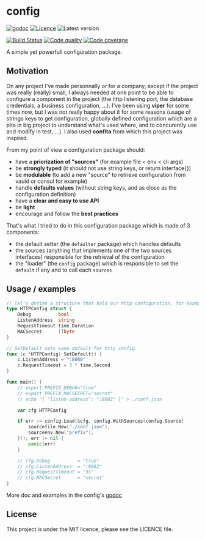 # config

[![godoc](https://img.shields.io/badge/godoc-reference-blue.svg?style=for-the-badge)](https://godoc.org/github.com/krostar/config)
[![Licence](https://img.shields.io/github/license/krostar/config.svg?style=for-the-badge)](https://tldrlegal.com/license/mit-license)
![Latest version](https://img.shields.io/github/tag/krostar/config.svg?style=for-the-badge)

[![Build Status](https://img.shields.io/travis/krostar/config/master.svg?style=for-the-badge)](https://travis-ci.org/krostar/config)
[![Code quality](https://img.shields.io/codacy/grade/4369c8e78a3e4fd995bac6b963c500b3/master.svg?style=for-the-badge)](https://app.codacy.com/project/krostar/config/dashboard)
[![Code coverage](https://img.shields.io/codacy/coverage/4369c8e78a3e4fd995bac6b963c500b3.svg?style=for-the-badge)](https://app.codacy.com/project/krostar/config/dashboard)

A simple yet powerfull configuration package.

## Motivation

On any project I've made personnally or for a company, except if the project was really
(really) small, I always needed at one point to be able to configure a component in the
project (the http listening port, the database credentials, a business configuration, ...).
I've been using **viper** for some times now, but I was not really happy about it for some
reasons (usage of strings keys to get configuration, globally defined configuration which are
a pita in big project to understand what's used where, and to concurently use and modify in test, ...). I also used **confita** from which this project was inspired.

From my point of view a configuration package should:

-   have a **priorization of "sources"** (for example file &lt; env &lt; cli args)
-   be **strongly typed** (it should not use string keys, or return interface{})
-   be **modulable** (to add a new "source" to retrieve
        configuration from vauld or consul for example)
-   handle **defaults values** (without string keys, and as close as the configuration definition)
-   have a **clear and easy to use API**
-   be **light**
-   encourage and follow the **best practices**

That's what I tried to do in this configuration package which is made of 3 components:

-   the default setter (the `defaulter` package) which handles defaults
-   the sources (anything that implements one of the two sources interfaces) responsible for
        the retrieval of the configuration
-   the "loader" (the `config` package) which is responsible to set the `default` if any
        and to call each `sources`

## Usage / examples

```go
// let's define a structure that hold our http configuration, for example
type HTTPConfig struct {
    Debug          bool
    ListenAddress  string
    RequestTimeout time.Duration 
    MACSecret      []byte
}

// SetDefault sets sane default for http config.
func (c *HTTPConfig) SetDefault() {
    c.ListenAddress = ":8080"
    c.RequestTimeout = 3 * time.Second
}

func main() {
    // export PREFIX_DEBUG="true"
    // export PREFIX_MACSECRET="secret"
    // echo "{ "listen-address": ":8082" }" > ./conf.json

    var cfg HTTPConfig

    if err := config.Load(&cfg, config.WithSources(config.Source{
        sourcefile.New("./conf.json"),
        sourceenv.New("prefix"),
    })); err != nil {
        panic(err)
    }

    // cfg.Debug          = "true"
    // cfg.ListenAddress  = ":8082"
    // cfg.RequestTimeout = "3s"
    // cfg.MACSecret      = "secret"
}
```

More doc and examples in the config's [godoc](https://godoc.org/github.com/krostar/config)

## License

This project is under the MIT licence, please see the LICENCE file.
